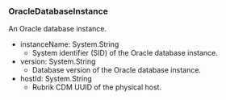 ### OracleDatabaseInstance
An Oracle database instance.

- instanceName: System.String
  - System identifier (SID) of the Oracle database instance.
- version: System.String
  - Database version of the Oracle database instance.
- hostId: System.String
  - Rubrik CDM UUID of the physical host.
